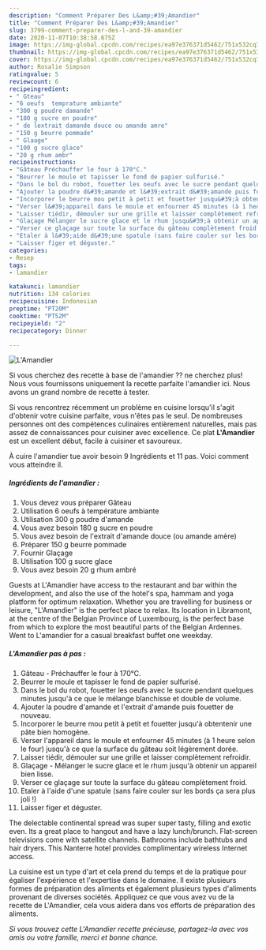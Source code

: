 ```yaml
---
description: "Comment Préparer Des L&amp;#39;Amandier"
title: "Comment Préparer Des L&amp;#39;Amandier"
slug: 3799-comment-preparer-des-l-and-39-amandier
date: 2020-11-07T10:38:58.675Z
image: https://img-global.cpcdn.com/recipes/ea97e376371d5462/751x532cq70/lamandier-photo-principale-de-la-recette.jpg
thumbnail: https://img-global.cpcdn.com/recipes/ea97e376371d5462/751x532cq70/lamandier-photo-principale-de-la-recette.jpg
cover: https://img-global.cpcdn.com/recipes/ea97e376371d5462/751x532cq70/lamandier-photo-principale-de-la-recette.jpg
author: Rosalie Simpson
ratingvalue: 5
reviewcount: 6
recipeingredient:
- " Gteau"
- "6 oeufs  temprature ambiante"
- "300 g poudre damande"
- "180 g sucre en poudre"
- " de lextrait damande douce ou amande amre"
- "150 g beurre pommade"
- " Glaage"
- "100 g sucre glace"
- "20 g rhum ambr"
recipeinstructions:
- "Gâteau Préchauffer le four à 170°C."
- "Beurrer le moule et tapisser le fond de papier sulfurisé."
- "Dans le bol du robot, fouetter les oeufs avec le sucre pendant quelques minutes jusqu&#39;à ce que le mélange blanchisse et double de volume."
- "Ajouter la poudre d&#39;amande et l&#39;extrait d&#39;amande puis fouetter de nouveau."
- "Incorporer le beurre mou petit à petit et fouetter jusqu&#39;à obtentenir une pâte bien homogène."
- "Verser l&#39;appareil dans le moule et enfourner 45 minutes (à 1 heure selon le four) jusqu&#39;à ce que la surface du gâteau soit légèrement dorée."
- "Laisser tiédir, démouler sur une grille et laisser complètement refroidir."
- "Glaçage Mélanger le sucre glace et le rhum jusqu&#39;à obtenir un appareil bien lisse."
- "Verser ce glaçage sur toute la surface du gâteau complètement froid."
- "Etaler à l&#39;aide d&#39;une spatule (sans faire couler sur les bords ça sera plus joli !)"
- "Laisser figer et déguster."
categories:
- Resep
tags:
- lamandier

katakunci: lamandier 
nutrition: 134 calories
recipecuisine: Indonesian
preptime: "PT20M"
cooktime: "PT52M"
recipeyield: "2"
recipecategory: Dinner

---
```



![L&#39;Amandier](https://img-global.cpcdn.com/recipes/ea97e376371d5462/751x532cq70/lamandier-photo-principale-de-la-recette.jpg)

Si vous cherchez des recette à base de l&#39;amandier ?? ne cherchez plus! Nous vous fournissons uniquement la recette parfaite l&#39;amandier ici. Nous avons un grand nombre de recette à tester.

Si vous rencontrez récemment un problème en cuisine lorsqu'il s'agit d'obtenir votre cuisine parfaite, vous n'êtes pas le seul. De nombreuses personnes ont des compétences culinaires entièrement naturelles, mais pas assez de connaissances pour cuisiner avec excellence. Ce plat <strong> L&#39;Amandier </strong> est un excellent début, facile à cuisiner et savoureux.

<!--inarticleads1-->

À cuire l&#39;amandier tue avoir besoin 9 Ingrédients et 11 pas. Voici comment vous atteindre il.

##### Ingrédients de l&#39;amandier :

1. Vous devez vous préparer  Gâteau
1. Utilisation 6 oeufs à température ambiante
1. Utilisation 300 g poudre d&#39;amande
1. Vous avez besoin 180 g sucre en poudre
1. Vous avez besoin  de l&#39;extrait d&#39;amande douce (ou amande amère)
1. Préparer 150 g beurre pommade
1. Fournir  Glaçage
1. Utilisation 100 g sucre glace
1. Vous avez besoin 20 g rhum ambré


Guests at L&#39;Amandier have access to the restaurant and bar within the development, and also the use of the hotel&#39;s spa, hammam and yoga platform for optimum relaxation. Whether you are travelling for business or leisure, &#34;L&#39;Amandier&#34; is the perfect place to relax. Its location in Libramont, at the centre of the Belgian Province of Luxembourg, is the perfect base from which to explore the most beautiful parts of the Belgian Ardennes. Went to L&#39;amandier for a casual breakfast buffet one weekday. 

<!--inarticleads2-->

##### L&#39;Amandier pas à pas :

1. Gâteau - Préchauffer le four à 170°C.
1. Beurrer le moule et tapisser le fond de papier sulfurisé.
1. Dans le bol du robot, fouetter les oeufs avec le sucre pendant quelques minutes jusqu&#39;à ce que le mélange blanchisse et double de volume.
1. Ajouter la poudre d&#39;amande et l&#39;extrait d&#39;amande puis fouetter de nouveau.
1. Incorporer le beurre mou petit à petit et fouetter jusqu&#39;à obtentenir une pâte bien homogène.
1. Verser l&#39;appareil dans le moule et enfourner 45 minutes (à 1 heure selon le four) jusqu&#39;à ce que la surface du gâteau soit légèrement dorée.
1. Laisser tiédir, démouler sur une grille et laisser complètement refroidir.
1. Glaçage - Mélanger le sucre glace et le rhum jusqu&#39;à obtenir un appareil bien lisse.
1. Verser ce glaçage sur toute la surface du gâteau complètement froid.
1. Etaler à l&#39;aide d&#39;une spatule (sans faire couler sur les bords ça sera plus joli !)
1. Laisser figer et déguster.


The delectable continental spread was super super tasty, filling and exotic even. Its a great place to hangout and have a lazy lunch/brunch. Flat-screen televisions come with satellite channels. Bathrooms include bathtubs and hair dryers. This Nanterre hotel provides complimentary wireless Internet access. 

<!--inarticleads1-->

<p>
La cuisine est un type d'art et cela prend du temps et de la pratique pour égaliser l'expérience et l'expertise dans le domaine. Il existe plusieurs formes de préparation des aliments et également plusieurs types d'aliments provenant de diverses sociétés. Appliquez ce que vous avez vu de la recette de L&#39;Amandier, cela vous aidera dans vos efforts de préparation des aliments.
</p>

<p>
<i>Si vous trouvez cette L&#39;Amandier recette précieuse, partagez-la avec vos amis ou votre famille, merci et bonne chance.</i>
</p>
